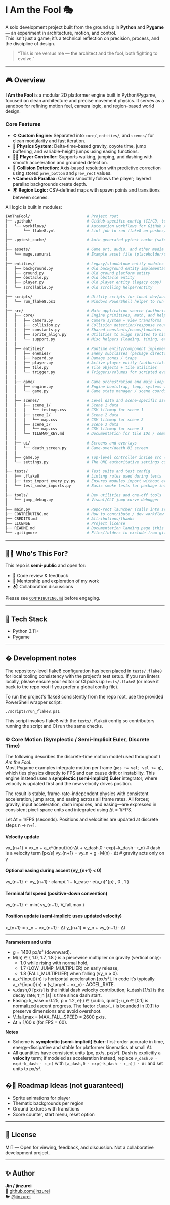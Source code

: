 # I Am the Fool 🎭

A solo development project built from the ground up in **Python** and **Pygame** — an experiment in architecture, motion, and control.  
This isn’t just a game; it’s a technical reflection on precision, process, and the discipline of design.  

> “This is me versus me — the architect and the fool, both fighting to evolve.”

---

## 🎮 Overview

**I Am the Fool** is a modular 2D platformer engine built in Python/Pygame, focused on clean architecture and precise movement physics. It serves as a sandbox for refining motion feel, camera logic, and region-based world design.

### Core Features
- ⚙️ **Custom Engine:** Separated into `core/`, `entities/`, and `scenes/` for clean modularity and fast iteration.
- 🧠 **Physics System:** Delta-time–based gravity, coyote time, jump buffering, and variable-height jumps using easing functions.
- 🧍‍♂️ **Player Controller:** Supports walking, jumping, and dashing with smooth acceleration and grounded detection.
- 🧱 **Collision Detection:** Axis-based resolution with predictive correction using stored `prev_bottom` and `prev_rect` values.
- 🌀 **Camera & Parallax:** Camera smoothly follows the player; layered parallax backgrounds create depth.
- 🌍 **Region Logic:** CSV-defined maps with spawn points and transitions between scenes.

All logic is built in modules:
```bash
IAmTheFool/                         # Project root
├── .github/                        # GitHub-specific config (CI/CD, templates)
│   └── workflows/                  # Automation workflows for GitHub Actions
│       └── flake8.yml              # Lint job to run flake8 on pushes/PRs
│
├── .pytest_cache/                  # Auto-generated pytest cache (safe to ignore/clean)
│
├── assets/                         # Game art, audio, and other media
│   └── mage.samurai                # Example asset file (placeholder/demo)
│
├── entities/                       # Legacy/standalone entity modules outside src (keep or archive)
│   ├── background.py               # Old background entity implementation
│   ├── ground.py                   # Old ground platform entity
│   ├── obstacle.py                 # Old obstacle entity
│   ├── player.py                   # Old player entity (legacy copy)
│   └── scrollable.py               # Old scrolling helper/entity
│
├── scripts/                        # Utility scripts for local dev/automation
│   └── run_flake8.ps1              # Windows PowerShell helper to run flake8
│
├── src/                            # Main application source (authoritative code)
│   ├── core/                       # Engine primitives, math, and helpers
│   │   ├── camera.py               # Camera system + view transforms
│   │   ├── collision.py            # Collision detection/response routines
│   │   ├── constants.py            # Shared constants/enums/tunables
│   │   ├── sprite_align.py         # Utilities to align sprites to hitboxes/tiles
│   │   └── support.py              # Misc helpers (loading, timing, etc.)
│   │
│   ├── entities/                   # Runtime entity/component implementations
│   │   ├── enemies/                # Enemy subclasses (package directory)
│   │   ├── hazard.py               # Damage zones / traps
│   │   ├── player.py               # Active player entity (authoritative)
│   │   ├── tile.py                 # Tile objects + tile utilities
│   │   └── trigger.py              # Triggers/volumes for scripted events
│   │
│   ├── game/                       # Game orchestration and main loop glue
│   │   ├── engine.py               # Engine bootstrap, loop, systems wiring
│   │   └── game.py                 # Game state manager / scene coordination
│   │
│   ├── scenes/                     # Level data and scene-specific assets/scripts
│   │   ├── scene_1/                # Scene 1 data
│   │   │   └── testmap.csv         # CSV tilemap for scene 1
│   │   ├── scene_2/                # Scene 2 data
│   │   │   └── map.csv             # CSV tilemap for scene 2
│   │   ├── scene_3/                # Scene 3 data
│   │   │   └── map.csv             # CSV tilemap for scene 3
│   │   └── TILEMAP_KEY.md          # Documentation for tile IDs / semantics
│   │
│   ├── ui/                         # Screens and overlays
│   │   └── death_screen.py         # Game-over/death UI screen
│   │
│   ├── game.py                     # Top-level controller inside src (entry to gameplay code)
│   └── settings.py                 # The ONE authoritative settings config (display/FPS/physics)
│
├── tests/                          # Test suite and test config
│   ├── .flake8                     # Linting rules used during tests
│   ├── test_import_every_py.py     # Ensures modules import without errors
│   └── test_smoke_imports.py       # Basic smoke tests for package integrity
│
├── tools/                          # Dev utilities and one-off tools
│   └── jump_debug.py               # Visual/CLI jump-curve debugger
│
├── main.py                         # Repo-root launcher (calls into src/game.py)
├── CONTRIBUTING.md                 # How to contribute / dev workflow
├── CREDITS.md                      # Attributions/thanks
├── LICENSE                         # Project license
├── README.md                       # Documentation landing page (this file)
└── .gitignore                      # Files/folders to exclude from git
```

---

## 🧑‍💻 Who's This For?

This repo is **semi-public** and open for:
- 👀 Code review & feedback
- 🤝 Mentorship and exploration of my work
- 📬 Collaboration discussions

Please see [`CONTRIBUTING.md`](./CONTRIBUTING.md) before engaging.

---

## 🔧 Tech Stack

- Python 3.11+
- Pygame

---

## � Development notes

The repository-level flake8 configuration has been placed in `tests/.flake8` for local tooling
consistency with the project's test setup. If you run linters locally, please ensure your
editor or CI picks up `tests/.flake8` (or move it back to the repo root if you prefer a global
config file).

To run the project's flake8 consistently from the repo root, use the provided PowerShell
wrapper script:

	./scripts/run_flake8.ps1

This script invokes flake8 with the `tests/.flake8` config so contributors running the
script and CI run the same checks.

### ⚙️ Core Motion (Symplectic / Semi-Implicit Euler, Discrete Time)

The following describes the discrete-time motion model used throughout *I Am the Fool*.  
Most Pygame examples integrate motion per frame (`pos += vel; vel += g`), which ties physics directly to FPS and can cause drift or instability. This engine instead uses a **symplectic (semi-implicit) Euler** integrator, where velocity is updated first and the new velocity drives position.

The result is stable, frame-rate–independent physics with consistent acceleration, jump arcs, and easing across all frame rates. All forces; gravity, input acceleration, dash impulses, and easing—are expressed in consistent pixel-space units and integrated using Δt = 1/FPS.

Let Δt = 1/FPS (seconds). Positions and velocities are updated at discrete steps n → n+1.

#### Velocity update
vx_{n+1} = vx_n + a_x^{input}(n)·Δt + v_dash,0 · exp(−k_dash · τ_n)         # dash is a velocity term [px/s]
vy_{n+1} = vy_n + g · M(n) · Δt                                              # gravity acts only on y

#### Optional easing during ascent (vy_{n+1} < 0)
vy_{n+1} ← vy_{n+1} · clamp( 1 − k_ease · e(u_n)^{p} , 0 , 1 )

#### Terminal fall speed (positive-down convention)
vy_{n+1} ← min( vy_{n+1}, V_fall,max )

#### Position update (semi-implicit: uses updated velocity)
x_{n+1} = x_n + vx_{n+1} · Δt
y_{n+1} = y_n + vy_{n+1} · Δt

---

**Parameters and units**

- g = 1400 px/s² (downward).
- M(n) ∈ { 1.0, 1.7, 1.8 } is a piecewise multiplier on gravity (vertical only):
  - 1.0 while rising with normal hold,
  - 1.7 (LOW_JUMP_MULTIPLIER) on early release,
  - 1.8 (FALL_MULTIPLIER) when falling (vy_n ≥ 0).
- a_x^{input}(n) is horizontal acceleration [px/s²]. In code it’s typically
  a_x^{input}(n) = (v_target − vx_n) · ACCEL_RATE.
- v_dash,0 [px/s] is the initial dash velocity contribution; k_dash [1/s] is the decay rate; τ_n [s] is time since dash start.
- Easing: k_ease = 0.25, p = 1.2, e(·) ∈ {cubic, quint}; u_n ∈ [0,1] is normalized ascent progress.
  The factor `clamp(…)` is bounded in [0,1] to preserve dimensions and avoid overshoot.
- V_fall,max = MAX_FALL_SPEED = 2600 px/s.
- Δt ≈ 1/60 s (for FPS = 60).

**Notes**
- Scheme is **symplectic (semi-implicit) Euler**: first-order accurate in time, energy-dissipative and stable for platformer kinematics at small Δt.
- All quantities have consistent units (px, px/s, px/s²). Dash is explicitly a **velocity** term; if modeled as acceleration instead, replace `v_dash,0 · exp(−k_dash · τ_n)` with `[a_dash,0 · exp(−k_dash · τ_n)] · Δt` and set units to px/s².

## �🚧 Roadmap Ideas (not guaranteed)

- Sprite animations for player
- Thematic backgrounds per region
- Ground textures with transitions
- Score counter, start menu, reset option

---

## 📜 License

MIT — Open for viewing, feedback, and discussion. Not a collaborative development project.

---

## ✨ Author

**Jin / jinzurei**  
🔗 [github.com/jinzurei](https://github.com/jinzurei)  
🐦 [@jinzurei](https://twitter.com/jinzurei)
